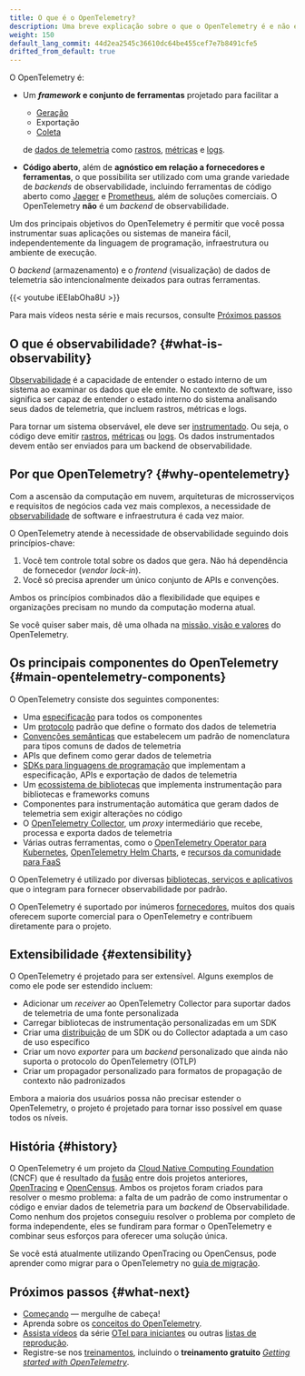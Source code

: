 ```yaml
---
title: O que é o OpenTelemetry?
description: Uma breve explicação sobre o que o OpenTelemetry é e não é.
weight: 150
default_lang_commit: 44d2ea2545c36610dc64be455cef7e7b8491cfe5
drifted_from_default: true
---
```


O OpenTelemetry é:

- Um **_framework_ e conjunto de ferramentas** projetado para facilitar a

  - [Geração][instr]
  - Exportação
  - [Coleta](../concepts/components/#collector)

  de [dados de telemetria][] como [rastros], [métricas] e [logs].

- **Código aberto**, além de **agnóstico em relação a fornecedores e
  ferramentas**, o que possibilita ser utilizado com uma grande variedade de
  _backends_ de observabilidade, incluindo ferramentas de código aberto como
  [Jaeger] e [Prometheus], além de soluções comerciais. O OpenTelemetry **não**
  é um _backend_ de observabilidade.

Um dos principais objetivos do OpenTelemetry é permitir que você possa
instrumentar suas aplicações ou sistemas de maneira fácil, independentemente da
linguagem de programação, infraestrutura ou ambiente de execução.

O _backend_ (armazenamento) e o _frontend_ (visualização) de dados de telemetria
são intencionalmente deixados para outras ferramentas.

<div class="td-max-width-on-larger-screens">
{{< youtube iEEIabOha8U >}}
</div>

Para mais vídeos nesta série e mais recursos, consulte
[Próximos passos](#what-next)

## O que é observabilidade? {#what-is-observability}

[Observabilidade] é a capacidade de entender o estado interno de um sistema ao
examinar os dados que ele emite. No contexto de software, isso significa ser
capaz de entender o estado interno do sistema analisando seus dados de
telemetria, que incluem rastros, métricas e logs.

Para tornar um sistema observável, ele deve ser [instrumentado][instr]. Ou seja,
o código deve emitir [rastros], [métricas] ou [logs]. Os dados instrumentados
devem então ser enviados para um backend de observabilidade.

## Por que OpenTelemetry? {#why-opentelemetry}

Com a ascensão da computação em nuvem, arquiteturas de microsserviços e
requisitos de negócios cada vez mais complexos, a necessidade de
[observabilidade] de software e infraestrutura é cada vez maior.

O OpenTelemetry atende à necessidade de observabilidade seguindo dois
princípios-chave:

1. Você tem controle total sobre os dados que gera. Não há dependência de
   fornecedor (_vendor lock-in_).
2. Você só precisa aprender um único conjunto de APIs e convenções.

Ambos os princípios combinados dão a flexibilidade que equipes e organizações
precisam no mundo da computação moderna atual.

Se você quiser saber mais, dê uma olhada na
[missão, visão e valores](/community/mission/) do OpenTelemetry.

## Os principais componentes do OpenTelemetry {#main-opentelemetry-components}

O OpenTelemetry consiste dos seguintes componentes:

- Uma [especificação](../specs/otel) para todos os componentes
- Um [protocolo](../specs/otlp/) padrão que define o formato dos dados de
  telemetria
- [Convenções semânticas](../specs/semconv/) que estabelecem um padrão de
  nomenclatura para tipos comuns de dados de telemetria
- APIs que definem como gerar dados de telemetria
- [SDKs para linguagens de programação](../languages) que implementam a
  especificação, APIs e exportação de dados de telemetria
- Um [ecossistema de bibliotecas](/ecosystem/registry) que implementa
  instrumentação para bibliotecas e frameworks comuns
- Componentes para instrumentação automática que geram dados de telemetria sem
  exigir alterações no código
- O [OpenTelemetry Collector](../collector), um _proxy_ intermediário que
  recebe, processa e exporta dados de telemetria
- Várias outras ferramentas, como o
  [OpenTelemetry Operator para Kubernetes](../platforms/kubernetes/operator/),
  [OpenTelemetry Helm Charts](../platforms/kubernetes/helm/), e
  [recursos da comunidade para FaaS](../platforms/faas/)

O OpenTelemetry é utilizado por diversas
[bibliotecas, serviços e aplicativos](/ecosystem/integrations/) que o integram
para fornecer observabilidade por padrão.

O OpenTelemetry é suportado por inúmeros [fornecedores](/ecosystem/vendors/),
muitos dos quais oferecem suporte comercial para o OpenTelemetry e contribuem
diretamente para o projeto.

## Extensibilidade {#extensibility}

O OpenTelemetry é projetado para ser extensível. Alguns exemplos de como ele
pode ser estendido incluem:

- Adicionar um _receiver_ ao OpenTelemetry Collector para suportar dados de
  telemetria de uma fonte personalizada
- Carregar bibliotecas de instrumentação personalizadas em um SDK
- Criar uma [distribuição](../concepts/distributions/) de um SDK ou do Collector
  adaptada a um caso de uso específico
- Criar um novo _exporter_ para um _backend_ personalizado que ainda não suporta
  o protocolo do OpenTelemetry (OTLP)
- Criar um propagador personalizado para formatos de propagação de contexto não
  padronizados

Embora a maioria dos usuários possa não precisar estender o OpenTelemetry, o
projeto é projetado para tornar isso possível em quase todos os níveis.

## História {#history}

O OpenTelemetry é um projeto da [Cloud Native Computing Foundation][] (CNCF) que
é resultado da [fusão] entre dois projetos anteriores,
[OpenTracing](https://opentracing.io) e [OpenCensus](https://opencensus.io).
Ambos os projetos foram criados para resolver o mesmo problema: a falta de um
padrão de como instrumentar o código e enviar dados de telemetria para um
_backend_ de Observabilidade. Como nenhum dos projetos conseguiu resolver o
problema por completo de forma independente, eles se fundiram para formar o
OpenTelemetry e combinar seus esforços para oferecer uma solução única.

Se você está atualmente utilizando OpenTracing ou OpenCensus, pode aprender como
migrar para o OpenTelemetry no [guia de migração](../migration/).

[fusão]:
  https://www.cncf.io/blog/2019/05/21/a-brief-history-of-opentelemetry-so-far/

## Próximos passos {#what-next}

- [Começando](../getting-started/) &mdash; mergulhe de cabeça!
- Aprenda sobre os [conceitos do OpenTelemetry](../concepts/).
- [Assista vídeos][] da série [OTel para iniciantes][] ou outras [listas de
  reprodução].
- Registre-se nos [treinamentos](/training), incluindo o **treinamento
  gratuito** _[Getting started with OpenTelemetry](/training/#courses)_.

[Cloud Native Computing Foundation]: https://www.cncf.io
[instr]: ../concepts/instrumentation
[Jaeger]: https://www.jaegertracing.io/
[logs]: ../concepts/signals/logs/
[métricas]: ../concepts/signals/metrics/
[observabilidade]: ../concepts/observability-primer/#what-is-observability
[OTel para iniciantes]:
  https://www.youtube.com/playlist?list=PLVYDBkQ1TdyyWjeWJSjXYUaJFVhplRtvN
[listas de reprodução]: https://www.youtube.com/@otel-official/playlists
[Prometheus]: https://prometheus.io/
[dados de telemetria]: ../concepts/signals/
[rastros]: ../concepts/signals/traces/
[Assista vídeos]: https://www.youtube.com/@otel-official
